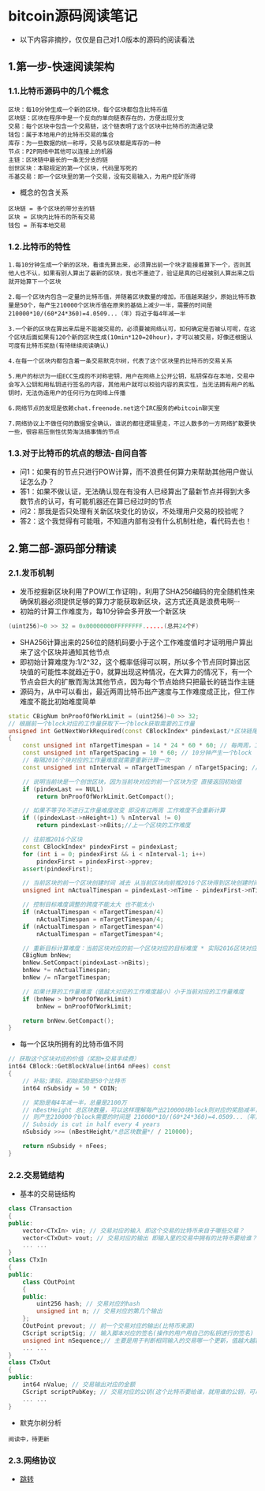 # bitcoin源码阅读笔记

- 以下内容非摘抄，仅仅是自己对1.0版本的源码的阅读看法

## 1.第一步-快速阅读架构
### 1.1.比特币源码中的几个概念
```
区块：每10分钟生成一个新的区块，每个区块都包含比特币值
区块链：区块在程序中是一个反向的单向链表存在的，方便出现分支
交易：每个区块中包含一个交易链，这个链表明了这个区块中比特币的流通记录
钱包：属于本地用户的比特币交易的集合
库存：为一些数据的统一称呼，交易与区块都是库存的一种
节点：P2P网络中其他可以连接上的机器
主链：区块链中最长的一条无分支的链
创世区块：本聪规定的第一个区块，代码里写死的
币基交易：即一个区块里的第一个交易，没有交易输入，为用户挖矿所得
```
- 概念的包含关系
```
区块链 = 多个区块的带分支的链
区块 = 区块内比特币的所有交易
钱包 = 所有本地交易
```

### 1.2.比特币的特性
```
1.每10分钟生成一个新的区块，看谁先算出来，必须算出前一个块才能接着算下一个，否则其他人也不认，如果有别人算出了最新的区块，我也不墨迹了，验证是真的已经被别人算出来之后就开始算下一个区块

2.每一个区块内包含一定量的比特币值，并随着区块数量的增加，币值越来越少，原始比特币数量是50个，每产生210000个区块币值在原来的基础上减少一半，需要的时间是210000*10/(60*24*360)=4.0509...（年）将近于每4年减一半

3.一个新的区块在算出来后是不能被交易的，必须要被网络认可，如何确定是否被认可呢，在这个区块后面如果有120个新的区块生成(10min*120=20hour)，才可以被交易，好像还根据认可度有比特币奖励(有待继续阅读确认)

4.在每一个区块内都包含着一条交易默克尔树，代表了这个区块里的比特币的交易关系

5.用户的标识为一组ECC生成的不对称密钥，用户在网络上公开公钥，私钥保存在本地，交易中会写入公钥和用私钥进行签名的内容，其他用户就可以校验内容的真实性，当无法拥有用户的私钥时，无法伪造用户的任何行为在网络上传播

6.网络节点的发现是依赖chat.freenode.net这个IRC服务的#bitcoin聊天室

7.网络协议上不做任何的数据安全确认，谁说的都往逻辑里走，不过人数多的一方网络扩散要快一些，很容易压倒性优势淘汰搞事情的节点
```
### 1.3.对于比特币的坑点的想法-自问自答
- 问1：如果有的节点只进行POW计算，而不浪费任何算力来帮助其他用户做认证怎么办？
- 答1：如果不做认证，无法确认现在有没有人已经算出了最新节点并得到大多数节点的认可，有可能机器还在算已经过时的节点
- 问2：那我是否只处理有关新区块变化的协议，不处理用户交易的校验呢？
- 答2：这个我觉得有可能哦，不知道内部有没有什么机制杜绝，看代码去也！

## 2.第二部-源码部分精读
### 2.1.发币机制
- 发币挖掘新区块利用了POW(工作证明)，利用了SHA256编码的完全随机性来确保机器必须提供足够的算力才能获取新区块，这方式还真是浪费电啊···
- 初始的计算工作难度为，每10分钟会多开放一个新区块
``` cpp
(uint256)~0 >> 32 = 0x00000000FFFFFFFF......(总共24个F)
``` 
- SHA256计算出来的256位的随机码要小于这个工作难度值时才证明用户算出来了这个区块并通知其他节点
- 即初始计算难度为:1/2^32，这个概率低得可以啊，所以多个节点同时算出区块值的可能性本就趋近于0，就算出现这种情况，在大算力的情况下，有一个节点会巨大的扩散而淘汰其他节点，因为每个节点始终只把最长的链当作主链
- 源码为，从中可以看出，最近两周比特币出产速度与工作难度成正比，但工作难度不能比初始难度简单
``` cpp
static CBigNum bnProofOfWorkLimit = (uint256)~0 >> 32;
// 根据前一个block对应的工作量获取下一个block获取需要的工作量
unsigned int GetNextWorkRequired(const CBlockIndex* pindexLast/*区块链尾指针*/)
{
    const unsigned int nTargetTimespan = 14 * 24 * 60 * 60; // 每两周，工作量重新计算一次
    const unsigned int nTargetSpacing = 10 * 60; // 10分钟产生一个block
    // 每隔2016个块对应的工作量难度就需要重新计算一次
    const unsigned int nInterval = nTargetTimespan / nTargetSpacing; // 中间隔了多少个block 2016个块

    // 说明当前块是一个创世区块，因为当前块对应的前一个区块为空 直接返回初始值
    if (pindexLast == NULL)
        return bnProofOfWorkLimit.GetCompact();

    // 如果不等于0不进行工作量难度改变 即没有过两周 工作难度不会重新计算
    if ((pindexLast->nHeight+1) % nInterval != 0)
        return pindexLast->nBits;//上一个区块的工作难度

    // 往前推2016个区块
    const CBlockIndex* pindexFirst = pindexLast;
    for (int i = 0; pindexFirst && i < nInterval-1; i++)
        pindexFirst = pindexFirst->pprev;
    assert(pindexFirst);

    // 当前区块的前一个区块创建时间 减去 从当前区块向前推2016个区块得到区块创建时间
    unsigned int nActualTimespan = pindexLast->nTime - pindexFirst->nTime;

    // 控制目标难度调整的跨度不能太大 也不能太小 
    if (nActualTimespan < nTargetTimespan/4)
        nActualTimespan = nTargetTimespan/4;
    if (nActualTimespan > nTargetTimespan*4)
        nActualTimespan = nTargetTimespan*4;

    // 重新目标计算难度：当前区块对应的前一个区块对应的目标难度 * 实际2016区块对应的创建时间间隔 / 目标时间跨度14天
    CBigNum bnNew;
    bnNew.SetCompact(pindexLast->nBits);
    bnNew *= nActualTimespan;
    bnNew /= nTargetTimespan;

	// 如果计算的工作量难度（值越大对应的工作难度越小）小于当前对应的工作量难度
    if (bnNew > bnProofOfWorkLimit)
        bnNew = bnProofOfWorkLimit;

    return bnNew.GetCompact();
}
```
- 每一个区块所拥有的比特币值不同
``` cpp
// 获取这个区块对应的价值（奖励+交易手续费）
int64 CBlock::GetBlockValue(int64 nFees) const
{
    // 补贴;津贴，初始奖励是50个比特币
    int64 nSubsidy = 50 * COIN;

    // 奖励是每4年减一半，总量是2100万
    // nBestHeight 总区块数量，可以这样理解每产出210000块block则对应的奖励减半，而产生一个block需要10分钟
    // 则产生210000个block需要的时间是 210000*10/(60*24*360)=4.0509...（年） 将近于每4年减一半
    // Subsidy is cut in half every 4 years
    nSubsidy >>= (nBestHeight/*总区块数量*/ / 210000);

    return nSubsidy + nFees;
}
```

### 2.2.交易链结构
- 基本的交易链结构
``` cpp
class CTransaction
{
public:
    vector<CTxIn> vin; // 交易对应的输入 即这个交易的比特币来自于哪些交易？
    vector<CTxOut> vout; // 交易对应的输出 即输入里的交易中拥有的比特币要给谁？
    ... ...
}
class CTxIn
{
public:
    class COutPoint
    {
    public:
        uint256 hash; // 交易对应的hash
        unsigned int n; // 交易对应的第几个输出
    };
    COutPoint prevout; // 前一个交易对应的输出(比特币来源)
    CScript scriptSig; // 输入脚本对应的签名(操作的用户用自己的私钥进行的签名)
    unsigned int nSequence;// 主要是用于判断相同输入的交易哪一个更新，值越大越新
    ... ...
}
class CTxOut
{
public:
    int64 nValue; // 交易输出对应的金额
    CScript scriptPubKey; // 交易对应的公钥(这个比特币要给谁，就用谁的公钥，可以校验下一个输入里的签名是不是这个用户的私有签的)
    ... ...
}
```
- 默克尔树分析
```
阅读中，待更新
```

### 2.3.网络协议

- [跳转](Route.md)